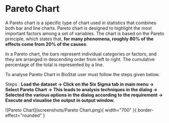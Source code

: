 # Pareto Chart

A Pareto chart is a specific type of chart used in statistics that combines both bar and line charts. Pareto chart is designed to highlight the most important factors among a set of variables. The chart is based on the Pareto principle, which states that, __for many phenomena, roughly 80% of the effects come from 20% of the causes__. 

In a Pareto chart, the bars represent individual categories or factors, and they are arranged in descending order from left to right. The cumulative percentage of the total is represented by a line.

To analyse Pareto Chart in BioStat user must follow the steps given below.

Steps
: __Load the dataset -> Click on the Six Sigma tab in main menu -> Select Pareto Chart -> This leads to analysis techniques in the dialog -> Selected the various options in the dialog according to the requirement -> Execute and visualise the output in output window.__

![Pareto Chart](screenshots/Pareto Chart.png){ width="700" }{ border-effect="rounded" }
